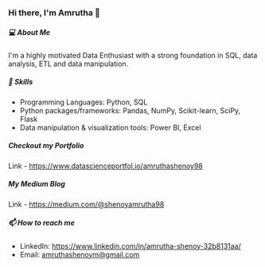 ### Hi there, I'm Amrutha 👋

##### 💻 About Me
I'm a highly motivated Data Enthusiast with a strong foundation in SQL, data analysis, ETL and data manipulation.

##### 🔧 Skills
- Programming Languages: Python, SQL
- Python packages/frameworks: Pandas, NumPy, Scikit-learn, SciPy, Flask
- Data manipulation & visualization tools: Power BI, Excel

##### Checkout my Portfolio
Link - https://www.datascienceportfol.io/amruthashenoy98

##### My Medium Blog
Link - https://medium.com/@shenoyamrutha98

##### 📫 How to reach me
- LinkedIn: https://www.linkedin.com/in/amrutha-shenoy-32b8131aa/
- Email: amruthashenoym@gmail.com

